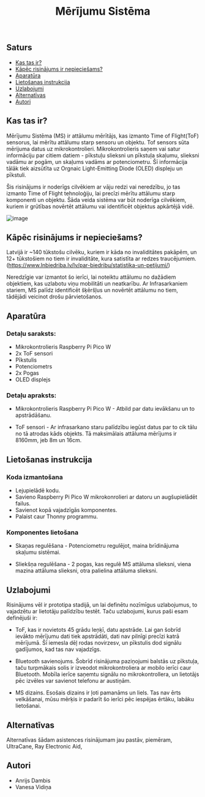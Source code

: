 <h1 align="center"> Mērījumu Sistēma </h1> <br>

## Saturs

- [Kas tas ir?](#kas-tas-ir)
- [Kāpēc risinājums ir nepieciešams?](#kāpēc-risinājums-ir-nepieciešams)
- [Aparatūra](#aparatūra)
- [Lietošanas instrukcija](#lietošanas-instrukcija)
- [Uzlabojumi](#uzlabojumi)
- [Alternatīvas](#alternatīvas)
- [Autori](#autori)

<!-- END doctoc generated TOC please keep comment here to allow auto update -->

## Kas tas ir?

Mērījumu Sistēma (MS) ir attālumu mērītājs, kas izmanto Time of Flight(ToF) sensorus, lai mērītu attālumu starp sensoru un objektu. Tof sensors sūta mērijuma datus uz mikrokontrolieri. Mikrokontrolieris saņem vai satur informāciju par citiem datiem - pīkstuļu slieksni un pīkstuļa skaļumu, slieksni vadāmu ar pogām, un skaļums vadāms ar potenciometru. Šī informācija tālāk tiek aizsūtīta uz Orgnaic Light-Emitting Diode (OLED) displeju un pīkstuli.

Šis risinājums ir noderīgs cilvēkiem ar vāju redzi vai neredzību, jo tas izmanto Time of Flight tehnoloģiju, lai precīzi mērītu attālumu starp komponenti un objektu. Šāda veida sistēma var būt noderīga cilvēkiem, kuriem ir grūtības novērtēt attālumu vai identificēt objektus apkārtējā vidē.

![image](https://github.com/SkylerAcer/Measurment-system-/assets/96178550/e88cd2ea-e769-4920-8dbe-cf7c679a871b)



## Kāpēc risinājums ir nepieciešams?

Latvijā ir ~140 tūkstošu cilvēku, kuriem ir kāda no invaliditātes pakāpēm, un 12+ tūkstošiem no tiem ir invaliditāte, kura satistīta ar redzes traucējumiem. (https://www.lnbiedriba.lv/lv/par-biedribu/statistika-un-petijumi/)



Neredzīgie var izmantot šo ierīci, lai noteiktu attālumu no dažādiem objektiem, kas uzlabotu viņu mobilitāti un neatkarību. Ar Infrasarkaniem stariem, MS palīdz identificēt šķēršļus un novērtēt attālumu no tiem, tādējādi veicinot drošu pārvietošanos.

## Aparatūra

### Detaļu saraksts:
- Mikrokontrolieris Raspberry Pi Pico W
- 2x ToF sensori
- Pīkstulis
- Potenciometrs
- 2x Pogas
- OLED displejs

### Detaļu apraksts:
- Mikrokontrolieris Raspberry Pi Pico W - Atbild par datu ievākšanu un to apstrādāšanu.

- ToF sensori - Ar infrasarkano staru palīdzību iegūst datus par to cik tālu no tā atrodas kāds objekts. Tā maksimālais attāluma mērījums ir 8160mm, jeb 8m un 16cm.


## Lietošanas instrukcija
### Koda izmantošana
- Lejupielādē kodu.
- Savieno Raspberry Pi Pico W mikrokonrolieri ar datoru un augšupielādēt failus.
- Savienot kopā vajadzīgās komponentes.
- Palaist caur Thonny programmu.

### Komponentes lietošana

- Skaņas regulēšana - Potenciometru regulējot, maina brīdinājuma skaļumu sistēmai.

- Sliekšņa regulēšana - 2 pogas, kas regulē MS attāluma slieksni, viena mazina attāluma slieksni, otra palielina attāluma slieksni.


## Uzlabojumi
Risinājums vēl ir prototipa stadijā, un lai definētu nozīmīgus uzlabojumus, to vajadzētu ar lietotāju palīdzību testēt.
Taču uzlabojumi, kurus paši esam definējuši ir:

- ToF, kas ir novietots 45 grādu leņķī, datu apstrāde. Lai gan šobrīd ievākto mērījumu dati tiek apstrādāti, dati nav pilnīgi precīzi katrā mērījumā. Šī iemesla dēļ rodas novirzesv, un  pīkstulis dod signālu gadījumos, kad tas nav vajadzīgs.
  
- Bluetooth savienojums. Šobrīd risinājuma paziņojumi balstās uz pīkstuļa, taču turpmākais solis ir izveodot mikrokontroliera ar mobilo ierīci caur Bluetooth. Mobīla ierīce saņemtu signālu no mikrokontrollera, un lietotājs pēc izvēles var savienot telefonu ar austiņām. 

- MS dizains. Esošais dizains ir ļoti pamanāms un liels. Tas nav ērts velkāšanai, mūsu mērķis ir padarīt šo ierīci pēc iespējas ērtāku, labāku lietošanai. 
  
## Alternatīvas
Alternatīvas šādam asistences risinājumam jau pastāv, piemēram, UltraCane, Ray Electronic Aid, 

## Autori
- Anrijs Dambis
- Vanesa Vidiņa

